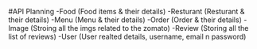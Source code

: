 #API Planning
-Food (Food items & their details)
-Resturant (Resturant & their details)
-Menu (Menu & their details)
-Order (Order & their details)
-Image (Stroing all the imgs related to the zomato)
-Review (Storing all the list of reviews)
-User (User realted details, username, email n password)